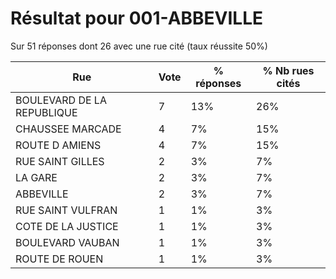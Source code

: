 # Résultat pour 001-ABBEVILLE

Sur 51 réponses dont 26 avec une rue cité (taux réussite 50%)

| Rue | Vote | % réponses | % Nb rues cités|
|-----|------|------------|----------------|
| BOULEVARD DE LA REPUBLIQUE | 7 | 13% | 26%|
| CHAUSSEE MARCADE | 4 | 7% | 15%|
| ROUTE D AMIENS | 4 | 7% | 15%|
| RUE SAINT GILLES | 2 | 3% | 7%|
| LA GARE | 2 | 3% | 7%|
| ABBEVILLE | 2 | 3% | 7%|
| RUE SAINT VULFRAN | 1 | 1% | 3%|
| COTE DE LA JUSTICE | 1 | 1% | 3%|
| BOULEVARD VAUBAN | 1 | 1% | 3%|
| ROUTE DE ROUEN | 1 | 1% | 3%|
